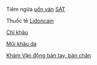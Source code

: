 Tiêm ngừa [uốn ván](../The%20TRIO/000%20Zettlekasten/UMP/BM%20NHI%E1%BB%84M/U%E1%BB%90N%20V%C3%81N.md) [SAT](SAT.md)

Thuốc tê [Lidoncain](./Lidoncain.md)

[Chỉ khâu](Ch%E1%BB%89%20kh%C3%A2u.md)

[Mũi khâu da](M%C5%A9i%20kh%C3%A2u%20da.md)

[Khám Vận động bàn tay, bàn chân](Kh%C3%A1m%20V%E1%BA%ADn%20%C4%91%E1%BB%99ng%20b%C3%A0n%20tay,%20b%C3%A0n%20ch%C3%A2n.md)

